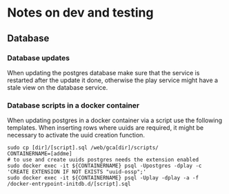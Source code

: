 # Notes on dev and testing

## Database

### Database updates

When updating the postgres database make sure that the service is restarted after the 
update it done, otherwise the play service might have a stale view on the database service.

### Database scripts in a docker container

When updating postgres in a docker container via a script use the following templates. When inserting rows where uuids are required, it might be necessary to activate the uuid creation function.

    sudo cp [dir]/[script].sql /web/gca[dir]/scripts/
    CONTAINERNAME=[addme]
    # to use and create uuids postgres needs the extension enabled
    sudo docker exec -it ${CONTAINERNAME} psql -Upostgres -dplay -c 'CREATE EXTENSION IF NOT EXISTS "uuid-ossp";'
    sudo docker exec -it ${CONTAINERNAME} psql -Uplay -dplay -a -f /docker-entrypoint-initdb.d/[script].sql
